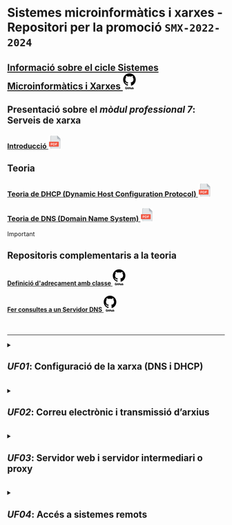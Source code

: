 # Sistemes microinformàtics i xarxes - Repositori per la promoció **```SMX-2022-2024```**

## [Informació sobre el cicle **Sistemes Microinformàtics i Xarxes ![github-logo-white-30x38.png](https://github.com/SMX-2022-2024/.github/blob/main/profile//images/github-logo-white-30x38.png)**](https://github.com/SMX-2022-2024/.github/blob/main/profile/docs/sistemes-microinformatics-i-xarxes.md)

## Presentació sobre el *mòdul professional 7*: **Serveis de xarxa**

### [**Introducció ![icona-pdf-30x30.png](https://github.com/SMX-2022-2024/.github/blob/main/profile//images/icona-pdf-30x30.png)** ](https://github.com/SMX-2022-2024/.github/blob/main/profile/manuals/smx-mp07-0001-uf01-pres0001-introduccio.pdf)

## Teoria

### [**Teoria de DHCP (Dynamic Host Configuration Protocol) ![icona-pdf-30x30.png](https://github.com/SMX-2022-2024/.github/blob/main/profile//images/icona-pdf-30x30.png)**](https://github.com/SMX-2022-2024/.github/blob/main/profile/manuals/smx-mp07-0002-uf01-pres0002-teoria-dhcp.pdf)

### [**Teoria de DNS (Domain Name System) ![icona-pdf-30x30.png](https://github.com/SMX-2022-2024/.github/blob/main/profile//images/icona-pdf-30x30.png)**](https://github.com/SMX-2022-2024/.github/blob/main/profile/manuals/smx-mp07-0003-uf01-pres0003-teoria-dns.pdf)

> [!IMPORTANT]
> ## Repositoris complementaris a la teoria
>
> #### [Definició d'adreçament amb classe ![github-logo-white-30x38.png](https://github.com/SMX-2022-2024/.github/blob/main/profile//images/github-logo-white-30x38.png)](https://github.com/SMX-2022-2024/.github/blob/main/profile/manuals/man-dns-03-definicio-d-adrecament-amb-classe.md)
> 
> #### [Fer consultes a un **Servidor DNS** ![github-logo-white-30x38.png](https://github.com/SMX-2022-2024/.github/blob/main/profile//images/github-logo-white-30x38.png)](https://github.com/SMX-2022-2024/.github/blob/main/profile/manuals/man-dns-04-consultes-a-un-servidor-dns.md)
>
><br>
>

<hr>

<details>
<summary>

## *UF01*: Configuració de la xarxa (DNS i DHCP)
</summary>

> ***MP07 UF01 A01U* - Activitat 1**
> #### [A01U - Primera activitat amb git ![github-logo-white-30x38.png](https://github.com/SMX-2022-2024/.github/blob/main/profile//images/github-logo-white-30x38.png)](https://github.com/SMX-2022-2024/a01u-primera-activitat-amb-git)

> #### [A02U Configuració d'un servidor DHCP a Win 2020 Server MP07 UF01 A02U - Activitat 2 ![github-logo-white-30x38.png](https://github.com/SMX-2022-2024/.github/blob/main/profile//images/github-logo-white-30x38.png)](https://github.com/SMX-2022-2024/a02u-configuracio-servidor-dhcp-win2020.git)
> #### [(A03U) Configuració d'un servidor DNS a Win 2020 Server MP07 UF01 A03U - Teoria 3 ![github-logo-white-30x38.png](https://github.com/SMX-2022-2024/.github/blob/main/profile//images/github-logo-white-30x38.png)](https://github.com/SMX-2022-2024/a03u-teoria-i-configuracio-servidor-dns-win2020.git)
> #### [(A04U) Creació d'una nova zona de DNS a Win 2020 Server MP07 UF01 A04U - Activitat 4 ![github-logo-white-30x38.png](https://github.com/SMX-2022-2024/.github/blob/main/profile//images/github-logo-white-30x38.png)](https://github.com/SMX-2022-2024/a04u-configuracio-servidor-dns-win2020.git)
> #### [(A05U) Configuració per que els servidors es vegin entre ells MP07 UF01 A05U - Activitat 5 ![github-logo-white-30x38.png](https://github.com/SMX-2022-2024/.github/blob/main/profile//images/github-logo-white-30x38.png)](https://github.com/SMX-2022-2024/a05u-configuracio-servidors-dns-classe.git)
> <hr>
</details>

<br>

<details>
<summary>

## *UF02*: **Correu electrònic i transmissió d’arxius**
</summary>

> 
> #### [***(A061)* PrestaShop amb docker compose** *MP07 UF02 A06U - Activitat 6 (1a part)* ![github-logo-white-30x38.png](https://github.com/SMX-2022-2024/.github/blob/main/profile//images/github-logo-white-30x38.png)](https://github.com/SMX-2022-2024/a061-activitat-prestashop-amb-docker-compose-1a-part.git)
> 
<hr>
</details>

<br>

<details>
<summary>

## *UF03*: **Servidor web i servidor intermediari o proxy**
</summary>

> 
<hr>
</details>

<br>

<details>
<summary>

## *UF04*: **Accés a sistemes remots**
</summary>

> 
<hr>
</details>

<br>
